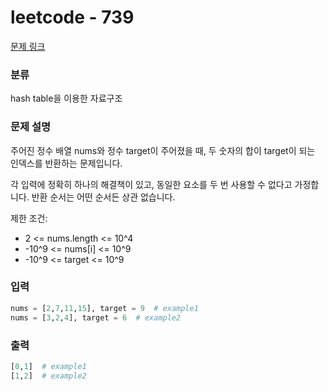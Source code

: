 # leetcode - 739

[문제 링크](https://leetcode.com/problems/two-sum/)

### 분류

hash table을 이용한 자료구조

### 문제 설명

주어진 정수 배열 nums와 정수 target이 주어졌을 때, 두 숫자의 합이 target이 되는 인덱스를 반환하는 문제입니다.

각 입력에 정확히 하나의 해결책이 있고, 동일한 요소를 두 번 사용할 수 없다고 가정합니다. 반환 순서는 어떤 순서든 상관 없습니다.

제한 조건:

- 2 <= nums.length <= 10^4
- -10^9 <= nums[i] <= 10^9
- -10^9 <= target <= 10^9

### 입력

```python
nums = [2,7,11,15], target = 9  # example1
nums = [3,2,4], target = 6  # example2

```

### 출력

```python
[0,1]  # example1
[1,2]  # example2
```
